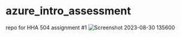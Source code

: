 # azure_intro_assessment
repo for HHA 504 assignment #1
![Screenshot 2023-08-30 135600](https://github.com/johncduran/azure_intro_assessment/assets/124026376/498b5e4c-d69d-4154-814c-dc299e9abc85)
